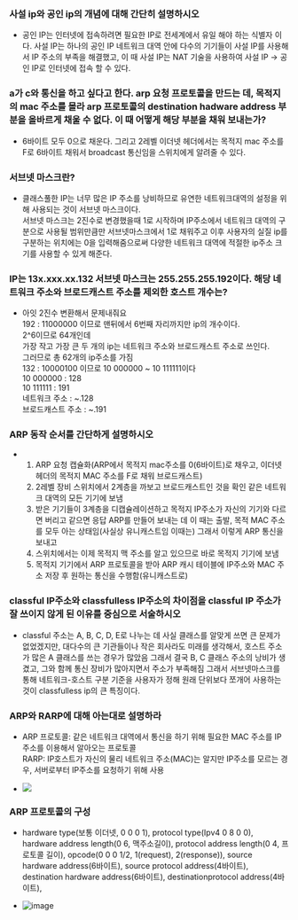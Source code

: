 ### 사설 ip와 공인 ip의 개념에 대해 간단히 설명하시오

- 공인 IP는 인터넷에 접속하려면 필요한 IP로 전세계에서 유일 해야 하는 식별자 이다. 사설 IP는 하나의 공인 IP 네트워크 대역 안에 다수의 기기들이 사설 IP를 사용해서 IP 주소의 부족을 해결했고, 이 때 사설 IP는 NAT 기술을 사용하여 사설 IP -> 공인 IP로 인터넷에 접속 할 수 있다.

### a가 c와 통신을 하고 싶다고 한다. arp 요청 프로토콜을 만드는 데, 목적지의 mac 주소를 몰라 arp 프로토콜의 destination hadware address 부분을 올바르게 채울 수 없다. 이 때 어떻게 해당 부분을 채워 보내는가?

- 6바이트 모두 0으로 채운다. 그리고 2레벨 이더넷 헤더에서는 목적지 mac 주소를 F로 6바이트 채워서 broadcast 통신임을 스위치에게 알려줄 수 있다.

### 서브넷 마스크란?

- 클래스풀한 IP는 너무 많은 IP 주소를 낭비하므로 유연한 네트워크대역의 설정을 위해 사용되는 것이 서브넷 마스크이다.  
  서브넷 마스크는 2진수로 변경했을때 1로 시작하며 IP주소에서 네트워크 대역의 구분으로 사용될 범위만큼만 서브넷마스크에서 1로 채워주고 이후 사용자의 실질 ip를 구분하는 위치에는 0을 입력해줌으로써 다양한 네트워크 대역에 적절한 ip주소 크기를 사용할 수 있게 해준다.

### IP는 13x.xxx.xx.132 서브넷 마스크는 255.255.255.192이다. 해당 네트워크 주소와 브로드캐스트 주소를 제외한 호스트 개수는?

- 아잇 2진수 변환해서 문제내줘요  
  192 : 11000000 이므로 맨뒤에서 6번째 자리까지만 ip의 개수이다.  
  2^6이므로 64개인데  
  가장 작고 가장 큰 두 개의 ip는 네트워크 주소와 브로드캐스트 주소로 쓰인다.  
  그러므로 총 62개의 ip주소를 가짐  
  132 : 10000100 이므로 10 000000 ~ 10 111111이다  
  10 000000 : 128  
  10 111111 : 191  
  네트워크 주소 : ~.128  
  브로드캐스트 주소 : ~.191

### ARP 동작 순서를 간단하게 설명하시오

- 1. ARP 요청 캡슐화(ARP에서 목적지 mac주소를 0(6바이트)로 채우고, 이더넷 헤더의 목적지 MAC 주소를 F로 채워 브로드캐스트)
  2. 2레벨 장비 스위치에서 2계층을 까보고 브로드캐스트인 것을 확인 같은 네트워크 대역의 모든 기기에 보냄
  3. 받은 기기들이 3계층을 디캡슐레이션하고 목적지 IP주소가 자신의 기기와 다르면 버리고 같으면 응답 ARP를 만들어 보내는 데 이 때는 출발, 목적 MAC 주소를 모두 아는 상태임(사실상 유니캐스트임 이때는) 그래서 이렇게 ARP 통신을 보내고
  4. 스위치에서는 이제 목적지 맥 주소를 알고 있으므로 바로 목적지 기기에 보냄
  5. 목적지 기기에서 ARP 프로토콜을 받아 ARP 캐시 테이블에 IP주소와 MAC 주소 저장 후 원하는 통신을 수행함(유니캐스트로)

### classful IP주소와 classfulless IP주소의 차이점을 classful IP 주소가 잘 쓰이지 않게 된 이유를 중심으로 서술하시오

- classful 주소는 A, B, C, D, E로 나누는 데 사실 클래스를 알맞게 쓰면 큰 문제가 없었겠지만, 대다수의 큰 기관들이나 작은 회사라도 미래를 생각해서, 호스트 주소가 많은 A 클래스를 쓰는 경우가 많았음 그래서 결국 B, C 클래스 주소의 낭비가 생겼고, 그와 함께 통신 장비가 많아지면서 주소가 부족해짐 그래서 서브넷마스크를 통해 네트워크-호스트 구분 기준을 사용자가 정해 원래 단위보다 쪼개어 사용하는 것이 classfulless ip의 큰 특징이다.

### ARP와 RARP에 대해 아는대로 설명하라

- ARP 프로토콜: 같은 네트워크 대역에서 통신을 하기 위해 필요한 MAC 주소를 IP주소를 이용해서 알아오는 프로토콜  
  RARP: IP호스트가 자신의 물리 네트워크 주소(MAC)는 알지만 IP주소를 모르는 경우, 서버로부터 IP주소를 요청하기 위해 사용

- ![](C:\Users\SSAFY\AppData\Roaming\marktext\images\2022-08-28-20-46-59-image.png)

### ARP 프로토콜의 구성

- hardware type(보통 이더넷, 0 0 0 1), protocol type(Ipv4 0 8 0 0), hardware address length(0 6, 맥주소길이), protocol address length(0 4, 프로토콜 길이), opcode(0 0 0 1/2, 1(request), 2(response)), source hardware address(6바이트), source protocol address(4바이트), destination hardware address(6바이트), destinationprotocol address(4바이트),

- ![image](https://user-images.githubusercontent.com/104047116/187071698-a8345f55-a534-4637-ae30-ecbedab8551d.png)
